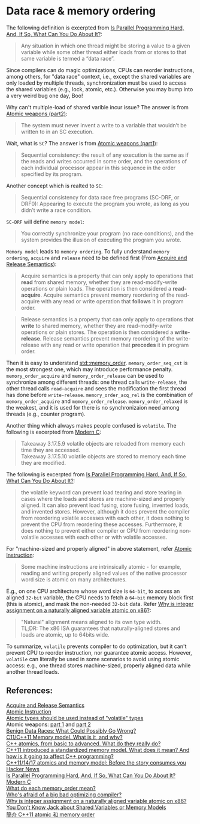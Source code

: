 # Data race & memory ordering
The following definition is excerpted from [Is Parallel Programming Hard, And, If So, What Can You Do About It?](https://mirrors.edge.kernel.org/pub/linux/kernel/people/paulmck/perfbook/perfbook.html):  

> Any situation in which one thread might be storing a value to a given variable while some other thread either loads from or stores to that same variable is termed a “data race”. 

Since compilers can do magic optimizations, CPUs can reorder instructions, among others, for "data race" context, i.e., except the shared variables are only loaded by multiple threads, synchronization must be used to access the shared variables (e.g., lock, atomic, etc.). Otherwise you may bump into a very weird bug one day, Boo!   

Why can't multiple-load of shared varible incur issue? The answer is from [Atomic weapons (part2)](https://www.youtube.com/watch?v=KeLBd2EJLOU):  

> The system must never invent a write to a variable that wouldn’t be written to in an SC execution.

Wait, what is `SC`? The answer is from [Atomic weapons (part1)](https://www.youtube.com/watch?v=A8eCGOqgvH4):  

> Sequential consistency: the result of any execution is the same as if the reads and writes occurred in some order, and the operations of each individual processor appear in this sequence in the order specified by its program.  

Another concept which is realted to `SC`:  

> Sequential consistency for data race free programs (SC-DRF, or DRF0): Appearing to execute the program you wrote, as long as you didn’t write a race condition.  

`SC-DRF` will define `memory model`:  
> You correctly synchronize your program (no race conditions), and the system provides the illusion of executing the program you wrote.  

`Memory model` leads to `memory ordering`. To fully understand `memory ordering`, `acquire` and `release` need to be defined first (From [Acquire and Release Semantics](https://preshing.com/20120913/acquire-and-release-semantics/)):  

> Acquire semantics is a property that can only apply to operations that **read** from shared memory, whether they are read-modify-write operations or plain loads. The operation is then considered a **read-acquire**. Acquire semantics prevent memory reordering of the read-acquire with any read or write operation that **follows** it in program order.  

> Release semantics is a property that can only apply to operations that **write** to shared memory, whether they are read-modify-write operations or plain stores. The operation is then considered a **write-release**. Release semantics prevent memory reordering of the write-release with any read or write operation that **precedes** it in program order.

Then it is easy to understand [std::memory_order](https://en.cppreference.com/w/cpp/atomic/memory_order). `memory_order_seq_cst` is the most strongest one, which may introduce performance penalty. `memory_order_acquire` and `memory_order_release` can be used to synchronize among different threads: one thread calls `write-release`, the other thread calls `read-acquire` and sees the modification the first thread has done before `write-release`. `memory_order_acq_rel` is the combination of `memory_order_acquire` and `memory_order_release`. `memory_order_relaxed` is the weakest, and it is used for there is no synchronizaion need among threads (e.g., counter program).  

Another thing which always makes people confused is `volatile`. The following is excerpted from [Modern C](https://modernc.gforge.inria.fr/):  

> Takeaway 3.17.5.9 volatile objects are reloaded from memory each time they are accessed.  
> Takeaway 3.17.5.10 volatile objects are stored to memory each time they are modified.

The following is excerpted from [Is Parallel Programming Hard, And, If So, What Can You Do About It?](https://mirrors.edge.kernel.org/pub/linux/kernel/people/paulmck/perfbook/perfbook.html):  
> the volatile keyword can prevent load tearing and store tearing in cases where the loads and stores are machine-sized and properly aligned. It can also prevent load fusing, store fusing, invented loads, and invented stores. However, although it does prevent the compiler from reordering volatile accesses with each other, it does nothing to prevent the CPU from reordering these accesses. Furthermore, it does nothing to prevent either compiler or CPU from reordering non-volatile accesses with each other or with volatile accesses.  

For "machine-sized and properly aligned" in above statement, refer [Atomic Instruction](https://stackoverflow.com/questions/1762148/atomic-instruction):  
> Some machine instructions are intrinsically atomic - for example, reading and writing properly aligned values of the native processor word size is atomic on many architectures.  

E.g., on one CPU architecture whose word size is `64-bit`, to access an aligned `32-bit` variable, the CPU needs to fetch a `64-bit` memory block first (this is atomic), and mask the non-needed `32-bit` data. Refer [Why is integer assignment on a naturally aligned variable atomic on x86?](https://stackoverflow.com/a/36685056/2106207):  
> "Natural" alignment means aligned to its own type width.  
> TL;DR: The x86 ISA guarantees that naturally-aligned stores and loads are atomic, up to 64bits wide.

To summarize, `volatile` prevents compiler to do optimization, but it can't prevent CPU to reorder instruction, nor guarantee atomic access. However, `volatile` can literally be used in some scenarios to avoid using atomic access: e.g., one thread stores machine-sized, properly aligned data while another thread loads.


## References:  
[Acquire and Release Semantics](https://preshing.com/20120913/acquire-and-release-semantics/)  
[Atomic Instruction](https://stackoverflow.com/questions/1762148/atomic-instruction)  
[Atomic types should be used instead of "volatile" types](https://rules.sonarsource.com/c/tag/c11/RSPEC-3687)  
Atomic weapons: [part 1](https://www.youtube.com/watch?v=A8eCGOqgvH4) and [part 2](https://www.youtube.com/watch?v=KeLBd2EJLOU)  
[Benign Data Races: What Could Possibly Go Wrong?](https://software.intel.com/en-us/blogs/2013/01/06/benign-data-races-what-could-possibly-go-wrong)  
[C11/C++11 Memory model. What is it, and why?](https://www.slideshare.net/MikaelRosbacke/c11c11-memory-model-whart-is-it-and-why)    
[C++ atomics, from basic to advanced. What do they really do?](https://www.youtube.com/watch?v=ZQFzMfHIxng)  
[C++11 introduced a standardized memory model. What does it mean? And how is it going to affect C++ programming?](https://stackoverflow.com/questions/6319146/c11-introduced-a-standardized-memory-model-what-does-it-mean-and-how-is-it-g)  
[C++11/14/17 atomics and memory model: Before the story consumes you](https://www.youtube.com/watch?v=DS2m7T6NKZQ)  
[Hacker News](https://news.ycombinator.com/item?id=11908098)   
[Is Parallel Programming Hard, And, If So, What Can You Do About It?](https://mirrors.edge.kernel.org/pub/linux/kernel/people/paulmck/perfbook/perfbook.html)   
[Modern C](https://modernc.gforge.inria.fr/)  
[What do each memory_order mean?](https://stackoverflow.com/questions/12346487/what-do-each-memory-order-mean)  
[Who's afraid of a big bad optimizing compiler?](https://lwn.net/Articles/793253/)     
[Why is integer assignment on a naturally aligned variable atomic on x86?](https://stackoverflow.com/a/36685056/2106207)  
[You Don’t Know Jack about Shared Variables or Memory Models](https://queue.acm.org/detail.cfm?id=2088916)  
[簡介 C++11 atomic 和 memory order](https://medium.com/fcamels-notes/%E7%B0%A1%E4%BB%8B-c-11-memory-model-b3f4ed81fea6)  
